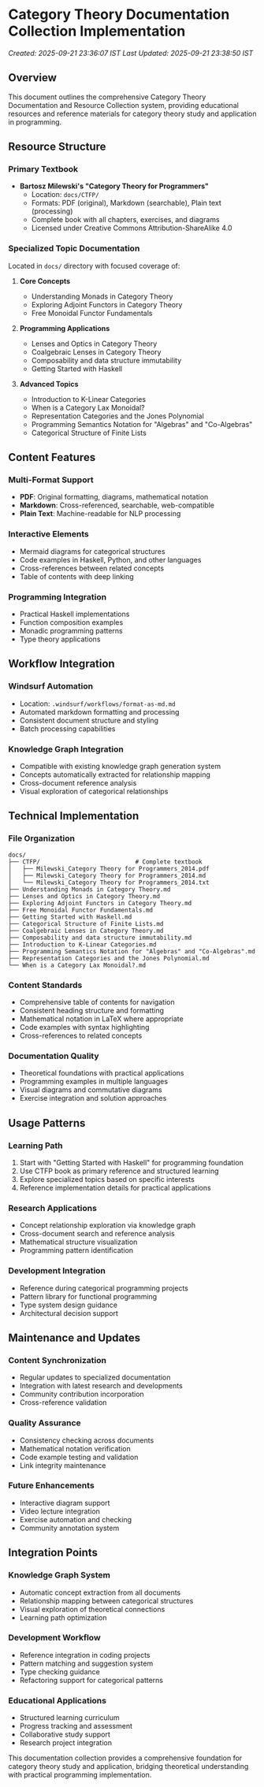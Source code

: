 # Category Theory Documentation Collection Implementation

*Created: 2025-09-21 23:36:07 IST*
*Last Updated: 2025-09-21 23:38:50 IST*

## Overview

This document outlines the comprehensive Category Theory Documentation and Resource Collection system, providing educational resources and reference materials for category theory study and application in programming.

## Resource Structure

### Primary Textbook
- **Bartosz Milewski's "Category Theory for Programmers"**
  - Location: `docs/CTFP/`
  - Formats: PDF (original), Markdown (searchable), Plain text (processing)
  - Complete book with all chapters, exercises, and diagrams
  - Licensed under Creative Commons Attribution-ShareAlike 4.0

### Specialized Topic Documentation
Located in `docs/` directory with focused coverage of:

1. **Core Concepts**
   - Understanding Monads in Category Theory
   - Exploring Adjoint Functors in Category Theory
   - Free Monoidal Functor Fundamentals

2. **Programming Applications**
   - Lenses and Optics in Category Theory
   - Coalgebraic Lenses in Category Theory
   - Composability and data structure immutability
   - Getting Started with Haskell

3. **Advanced Topics**
   - Introduction to K-Linear Categories
   - When is a Category Lax Monoidal?
   - Representation Categories and the Jones Polynomial
   - Programming Semantics Notation for "Algebras" and "Co-Algebras"
   - Categorical Structure of Finite Lists

## Content Features

### Multi-Format Support
- **PDF**: Original formatting, diagrams, mathematical notation
- **Markdown**: Cross-referenced, searchable, web-compatible
- **Plain Text**: Machine-readable for NLP processing

### Interactive Elements
- Mermaid diagrams for categorical structures
- Code examples in Haskell, Python, and other languages
- Cross-references between related concepts
- Table of contents with deep linking

### Programming Integration
- Practical Haskell implementations
- Function composition examples
- Monadic programming patterns
- Type theory applications

## Workflow Integration

### Windsurf Automation
- Location: `.windsurf/workflows/format-as-md.md`
- Automated markdown formatting and processing
- Consistent document structure and styling
- Batch processing capabilities

### Knowledge Graph Integration
- Compatible with existing knowledge graph generation system
- Concepts automatically extracted for relationship mapping
- Cross-document reference analysis
- Visual exploration of categorical relationships

## Technical Implementation

### File Organization
```
docs/
├── CTFP/                           # Complete textbook
│   ├── Milewski_Category Theory for Programmers_2014.pdf
│   ├── Milewski_Category Theory for Programmers_2014.md
│   └── Milewski_Category Theory for Programmers_2014.txt
├── Understanding Monads in Category Theory.md
├── Lenses and Optics in Category Theory.md
├── Exploring Adjoint Functors in Category Theory.md
├── Free Monoidal Functor Fundamentals.md
├── Getting Started with Haskell.md
├── Categorical Structure of Finite Lists.md
├── Coalgebraic Lenses in Category Theory.md
├── Composability and data structure immutability.md
├── Introduction to K-Linear Categories.md
├── Programming Semantics Notation for "Algebras" and "Co-Algebras".md
├── Representation Categories and the Jones Polynomial.md
└── When is a Category Lax Monoidal?.md
```

### Content Standards
- Comprehensive table of contents for navigation
- Consistent heading structure and formatting
- Mathematical notation in LaTeX where appropriate
- Code examples with syntax highlighting
- Cross-references to related concepts

### Documentation Quality
- Theoretical foundations with practical applications
- Programming examples in multiple languages
- Visual diagrams and commutative diagrams
- Exercise integration and solution approaches

## Usage Patterns

### Learning Path
1. Start with "Getting Started with Haskell" for programming foundation
2. Use CTFP book as primary reference and structured learning
3. Explore specialized topics based on specific interests
4. Reference implementation details for practical applications

### Research Applications
- Concept relationship exploration via knowledge graph
- Cross-document search and reference analysis
- Mathematical structure visualization
- Programming pattern identification

### Development Integration
- Reference during categorical programming projects
- Pattern library for functional programming
- Type system design guidance
- Architectural decision support

## Maintenance and Updates

### Content Synchronization
- Regular updates to specialized documentation
- Integration with latest research and developments
- Community contribution incorporation
- Cross-reference validation

### Quality Assurance
- Consistency checking across documents
- Mathematical notation verification
- Code example testing and validation
- Link integrity maintenance

### Future Enhancements
- Interactive diagram support
- Video lecture integration
- Exercise automation and checking
- Community annotation system

## Integration Points

### Knowledge Graph System
- Automatic concept extraction from all documents
- Relationship mapping between categorical structures
- Visual exploration of theoretical connections
- Learning path optimization

### Development Workflow
- Reference integration in coding projects
- Pattern matching and suggestion system
- Type checking guidance
- Refactoring support for categorical patterns

### Educational Applications
- Structured learning curriculum
- Progress tracking and assessment
- Collaborative study support
- Research project integration

This documentation collection provides a comprehensive foundation for category theory study and application, bridging theoretical understanding with practical programming implementation.
